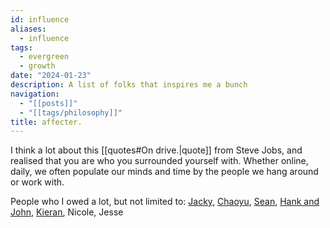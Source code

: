 ```yaml
---
id: influence
aliases:
  - influence
tags:
  - evergreen
  - growth
date: "2024-01-23"
description: A list of folks that inspires me a bunch
navigation:
  - "[[posts]]"
  - "[[tags/philosophy]]"
title: affecter.
---
```


I think a lot about this [[quotes#On drive.|quote]] from Steve Jobs, and realised that you are who you surrounded yourself with. Whether online, daily, we often populate our minds and time by the people we hang around or work with.

People who I owed a lot, but not limited to: [Jacky](https://jzhao.xyz/), [Chaoyu](https://twitter.com/chaoyu_), [Sean](https://www.linkedin.com/in/ssheng/), [Hank and John](https://www.youtube.com/@vlogbrothers), [Kieran](https://www.fourtet.net/), Nicole, Jesse
